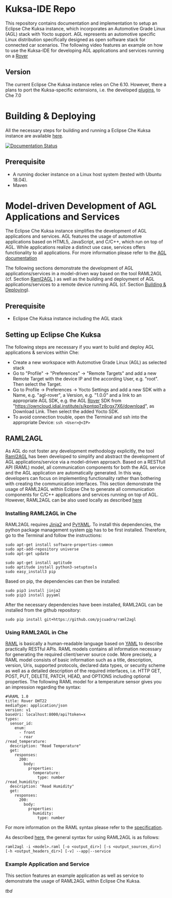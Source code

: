 <!--
******************************************************************************
Copyright (c) 2019 Dortmund University of Applied Sciences and Arts

All rights reserved. This program and the accompanying materials
are made available under the terms of the Eclipse Public License v2.0
which accompanies this distribution, and is available at
https://www.eclipse.org/org/documents/epl-2.0/index.php

Contributors:
    Robert Hoettger - initial readme files added
    Philipp Heisig  - documentation added
*****************************************************************************
-->

# Kuksa-IDE Repo

This repository contains documentation and implementation to setup an Eclipse Che Kuksa instance, which incorporates an Automotive Grade Linux (AGL) stack with Yocto support.
AGL represents an automotive specific Linux distribution specifically designed as open software stack for connected car scenarios.
The following video features an example on how to use the Kuksa-IDE for developing AGL applications and services running on a [Rover](https://wiki.eclipse.org/APP4MC/Rover)

## Version

The current Eclipse Che Kuksa instance relies on Che 6.10.
However, there a plans to port the Kuksa-specific extensions, i.e. the developed [plugins](https://github.com/eclipse/kuksa.ide/tree/master/plugins), to Che 7.0


# Building & Deploying

All the necessary steps for building and running a Eclipse Che Kuksa instance are available [here](https://kuksa-che-ide.readthedocs.io/en/latest/).

[![Documentation Status](https://readthedocs.org/projects/kuksa-che-ide/badge/?version=latest)](https://kuksa-che-ide.readthedocs.io/en/latest/?badge=latest)

## Prerequisite

* A running docker instance on a Linux host system (tested with Ubuntu 18.04).
* Maven

# Model-driven Development of AGL Applications and Services

The Eclipse Che Kuksa instance simplifies the development of AGL applications and services.
AGL features the usage of automotive applications based on HTML5, JavaScript, and C/C++, which run on top of AGL.
While applications realize a distinct use case, services offers functionality to all applications.
For more information please refer to the [AGL documentation](http://docs.automotivelinux.org/docs/apis_services/en/dev/)

The following sections demonstrate the development of AGL applications/services in a model-driven way based on the tool RAML2AGL (cf. Section [Raml2AGL](#raml2agl) ) as well as the building and deployment of AGL applications/services to a remote device running AGL (cf. Section [Building & Deploying](building-and-deploying)).

## Prerequisite

* Eclipse Che Kuksa instance including the AGL stack

## Setting up Eclipse Che Kuksa

The following steps are necessary if you want to build and deploy AGL applications & services within Che:

* Create a new workspace with Automotive Grade Linux (AGL) as selected stack
* Go to "Profile" &rightarrow; "Preferences" &rightarrow; "Remote Targets" and add a new Remote Target with the device IP and the according User, e.g. "root". Then select the Target.
* Go to Profile &rightarrow; Preferences &rightarrow; Yocto Settings and add a new SDK with a Name, e.g. "agl-rover", a Version, e.g. "1.0.0" and a link to an appropriate AGL SDK, e.g. the AGL [Rover](https://github.com/app4mc-rover) SDK from "https://owncloud.idial.institute/s/kpntqpTz8cgx7X6/download", as Download Link. Then select the added Yocto SDK.
* To avoid connection trouble, open the Terminal and ssh into the appropriate Device:
`
ssh <User>@<IP>
`

## RAML2AGL

As AGL do not foster any development methodology explicitly, the tool
[Raml2AGL](https://github.com/pjcuadra/raml2agl) has been developed to simplify and abstract the development of AGL applications/service via a model-driven approach.
Based on a RESTfull API (RAML) model, all communication components for both the AGL service and the AGL application are automatically generated.
In this way, developers can focus on implementing functionality rather than bothering with creating the communication interfaces.
This section demonstrate the usage of RAML2AGL within Eclipse Che to generate all communication components for C/C++ applications and services running on top of AGL.
However, RAML2AGL can be also used locally as described [here](https://github.com/pjcuadra/raml2agl)

### Installing RAML2AGL in Che

RAML2AGL requires [Jinja2](http://jinja.pocoo.org/docs/2.10/) and [PyYAML](https://pyyaml.org/).
To install this dependencies, the python package management system [pip](https://pypi.org/project/pip/) has to be first installed.
Therefore, go to the Terminal and follow the instructions:

```
sudo apt-get install software-properties-common
sudo apt-add-repository universe
sudo apt-get update

sudo apt-get install aptitude
sudo aptitude install python3-setuptools
sudo easy_install3 pip
```
Based on pip, the dependencies can then be installed:

```
sudo pip3 install jinja2
sudo pip3 install pyyaml
```

After the necessary dependencies have been installed, RAML2AGL can be installed from the github repository:  

```
sudo pip install git+https://github.com/pjcuadra/raml2agl
```

### Using RAML2AGL in Che

[RAML](https://github.com/raml-org/raml-spec) is basically a human-readable language based on [YAML](http://yaml.org/) to describe practically RESTful APIs.
RAML models contains all information necessary for generating the required client/server source code.
More precisely, a RAML model consists of basic information such as a title, description, version, Uris, supported protocols, declared data types, or security scheme as well as a detailed description of the required interfaces, i.e. HTTP GET, POST, PUT, DELETE, PATCH, HEAD, and OPTIONS including optional properties.
The following RAML model for a temperature sensor gives you an impression regarding the syntax:

```
#%RAML 1.0
title: Rover DHT22
mediaType: application/json
version: v1
baseUri: localhost:8000/api?token=x
types:
  sensor_id:
    enum:
      - front
      - rear
/read_temperature:
  description: "Read Temperature"
  get:
    responses:
      200:
        body:
          properties:
            temperature:
              type: number
/read_humidity:
  description: "Read Humidity"
  get:
    responses:
      200:
        body:
          properties:
            humidity:
              type: number
```

For more information on the RAML syntax please refer to the [specification](https://github.com/raml-org/raml-spec/blob/master/versions/raml-10/raml-10.md/).

As described [here](https://github.com/pjcuadra/raml2agl), the general syntax for using RAML2AGL is as follows:

```
raml2agl -i <model>.raml [-o <output_dir>] [-s <output_sources_dir>] [-h <output_headers_dir>] [-v] --app|--service
```

### Example Application and Service
This section features an example application as well as service to demonstrate the usage of RAML2AGL within Eclipse Che Kuksa.  

_tbd_
